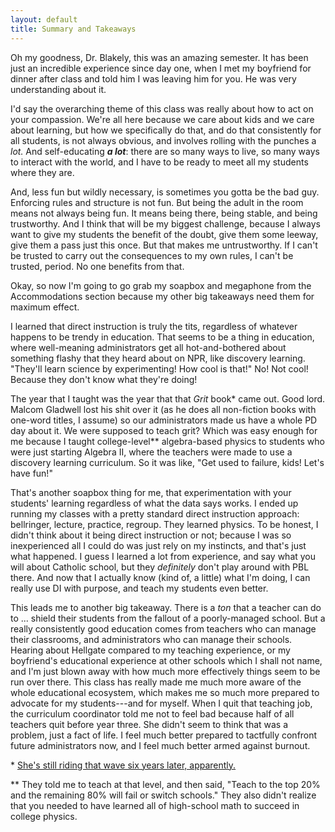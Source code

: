 ```yaml
---
layout: default
title: Summary and Takeaways
---
```

Oh my goodness, Dr. Blakely, this was an amazing semester. It has been just an incredible experience since day one, when I met my boyfriend for dinner after class and told him I was leaving him for you. He was very understanding about it. 

I'd say the overarching theme of this class was really about how to act on your compassion. We're all here because we care about kids and we care about learning, but how we specifically do that, and do that consistently for all students, is not always obvious, and involves rolling with the punches a _lot._ And self-educating _**a lot**_: there are so many ways to live, so many ways to interact with the world, and I have to be ready to meet all my students where they are. 

And, less fun but wildly necessary, is sometimes you gotta be the bad guy. Enforcing rules and structure is not fun. But being the adult in the room means not always being fun. It means being there, being stable, and being trustworthy. And I think that will be my biggest challenge, because I always want to give my students the benefit of the doubt, give them some leeway, give them a pass just this once. But that makes me untrustworthy. If I can't be trusted to carry out the consequences to my own rules, I can't be trusted, period. No one benefits from that. 

Okay, so now I'm going to go grab my soapbox and megaphone from the Accommodations section because my other big takeaways need them for maximum effect.

I learned that direct instruction is truly the tits, regardless of whatever happens to be trendy in education. That seems to be a thing in education, where well-meaning administrators get all hot-and-bothered about something flashy that they heard about on NPR, like discovery learning. "They'll learn science by experimenting! How cool is that!" No! Not cool! Because they don't know what they're doing!

The year that I taught was the year that that _Grit_ book* came out. Good lord. Malcom Gladwell lost his shit over it (as he does all non-fiction books with one-word titles, I assume) so our administrators made us have a whole PD day about it. We were supposed to teach grit? Which was easy enough for me because I taught college-level** algebra-based physics to students who were just starting Algebra II, where the teachers were made to use a discovery learning curriculum. So it was like, "Get used to failure, kids! Let's have fun!"

That's another soapbox thing for me, that experimentation with your students' learning regardless of what the data says works. I ended up running my classes with a pretty standard direct instruction approach: bellringer, lecture, practice, regroup. They learned physics. To be honest, I didn't think about it being direct instruction or not; because I was so inexperienced all I could do was just rely on my instincts, and that's just what happened. I guess I learned a lot from experience, and say what you will about Catholic school, but they _definitely_ don't play around with PBL there. And now that I actually know (kind of, a little) what I'm doing, I can really use DI with purpose, and teach my students even better. 

This leads me to another big takeaway. There is a _ton_ that a teacher can do to ... shield their students from the fallout of a poorly-managed school. But a really consistently good education comes from teachers who can manage their classrooms, and administrators who can manage their schools. Hearing about Hellgate compared to my teaching experience, or my boyfriend's educational experience at other schools which I shall not name, and I'm just blown away with how much more effectively things seem to be run over there. This class has really made me much more aware of the whole educational ecosystem, which makes me so much more prepared to advocate for my students---and for myself. When I quit that teaching job, the curriculum coordinator told me not to feel bad because half of all teachers quit before year three. She didn't seem to think that was a problem, just a fact of life. I feel much better prepared to tactfully confront future administrators now, and I feel much better armed against burnout. 

<p class="caption" style="text-align:left;">* <a href="https://angeladuckworth.com/" target="_blank">She's still riding that wave six years later, apparently.</a></p>
<p class="caption" style="text-align:left;">** They told me to teach at that level, and then said, "Teach to the top 20% and the remaining 80% will fail or switch schools." They also didn't realize that you needed to have learned all of high-school math to succeed in college physics. </p>

